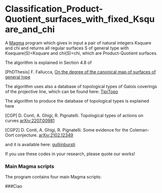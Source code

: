 # Classification_Product-Quotient_surfaces_with_fixed_Ksquare_and_chi

A [Magma](http://magma.maths.usyd.edu.au/magma/) program which gives in input a pair of natural integers Ksquare and chi and returns all regular surfaces S of general type with Ksequare(S)=Ksquare and chi(S)=chi, which are Product-Quotient surfaces.

The algorithm is explained in Section 4.8 of 

[PhDThesis] F. Fallucca, [On the degree of the canonical map of surfaces of general type](https://fefe9696.github.io/federico.fallucca.github.io/Files/PhDThesis.pdf)

The algorithm uses also a database of topological types of Galois coverings of the projective line, which can be found here: [TipiTopo](https://mate.unipv.it/ghigi/tipitopo/)

The algorithm to produce the database of topological types is explained here

[CGP] D. Conti, A. Ghigi, R. Pignatelli. Topological types of actions on curves [arXiv:2207.00981](http://arxiv.org/abs/2207.00981)

[CGP2] D. Conti, A. Ghigi, R. Pignatelli. Some evidence for the Coleman-Oort conjecture. [arXiv:2102.12349](http://arxiv.org/abs/2102.12349)

and it is available here: [gulliinbursti](https://github.com/diego-conti/gullinbursti)

If you use these codes in your research, please quote our works!

### Main Magma scripts
The program contains four main Magma scripts:

###Ciao

